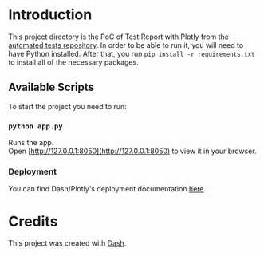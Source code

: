 # Introduction

This project directory is the PoC of Test Report with Plotly from the [automated tests repository](https://github.com/Traive-Finance/e2e-test-automation/). In order to be able to run it, you will need to have Python installed. After that, you run `pip install -r requirements.txt ` to install all of the necessary packages.

## Available Scripts

To start the project you need to run:

### `python app.py`

Runs the app.\
Open [http://127.0.0.1:8050](http://127.0.0.1:8050) to view it in your browser.

### Deployment

You can find Dash/Plotly's deployment documentation [here](https://dash.plotly.com/deployment).

# Credits
This project was created with [Dash](https://dash.plotly.com/).